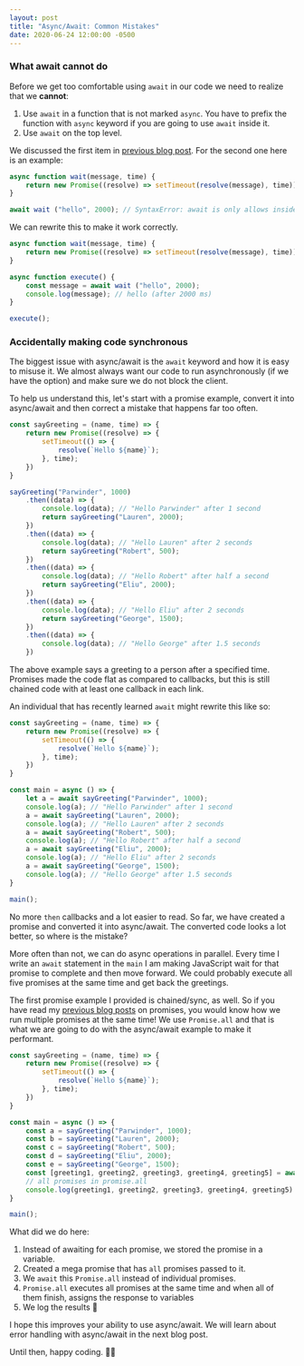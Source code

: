 ```yaml
---
layout: post
title: "Async/Await: Common Mistakes"
date: 2020-06-24 12:00:00 -0500
---
```


### What await cannot do

Before we get too comfortable using `await` in our code we need to realize that we **cannot**:

1. Use `await` in a function that is not marked `async`. You have to prefix the function with `async` keyword if you are going to use `await` inside it.
2. Use `await` on the top level.

We discussed the first item in [previous blog post](http://bhagat.me/blog/2020/06/23/async-await-introduction.html). For the second one here is an example:

```javascript
async function wait(message, time) {
    return new Promise((resolve) => setTimeout(resolve(message), time));
}

await wait ("hello", 2000); // SyntaxError: await is only allows inside an async function
```

We can rewrite this to make it work correctly.

```javascript
async function wait(message, time) {
    return new Promise((resolve) => setTimeout(resolve(message), time));
}

async function execute() {
    const message = await wait ("hello", 2000);
    console.log(message); // hello (after 2000 ms)
}

execute();
```

### Accidentally making code synchronous

The biggest issue with async/await is the `await` keyword and how it is easy to misuse it. We almost always want our code to run asynchronously (if we have the option) and make sure we do not block the client.

To help us understand this, let's start with a promise example, convert it into async/await and then correct a mistake that happens far too often.

```javascript
const sayGreeting = (name, time) => {
    return new Promise((resolve) => {
        setTimeout(() => {
            resolve(`Hello ${name}`);
        }, time);
    })
}

sayGreeting("Parwinder", 1000)
    .then((data) => {
        console.log(data); // "Hello Parwinder" after 1 second
        return sayGreeting("Lauren", 2000);
    })
    .then((data) => {
        console.log(data); // "Hello Lauren" after 2 seconds
        return sayGreeting("Robert", 500);
    })
    .then((data) => {
        console.log(data); // "Hello Robert" after half a second
        return sayGreeting("Eliu", 2000);
    })
    .then((data) => {
        console.log(data); // "Hello Eliu" after 2 seconds
        return sayGreeting("George", 1500);
    })
    .then((data) => {
        console.log(data); // "Hello George" after 1.5 seconds
    })
```

The above example says a greeting to a person after a specified time. Promises made the code flat as compared to callbacks, but this is still chained code with at least one callback in each link.

An individual that has recently learned `await` might rewrite this like so:

```javascript
const sayGreeting = (name, time) => {
    return new Promise((resolve) => {
        setTimeout(() => {
            resolve(`Hello ${name}`);
        }, time);
    })
}

const main = async () => {
    let a = await sayGreeting("Parwinder", 1000);
    console.log(a); // "Hello Parwinder" after 1 second
    a = await sayGreeting("Lauren", 2000);
    console.log(a); // "Hello Lauren" after 2 seconds
    a = await sayGreeting("Robert", 500);
    console.log(a); // "Hello Robert" after half a second
    a = await sayGreeting("Eliu", 2000);
    console.log(a); // "Hello Eliu" after 2 seconds
    a = await sayGreeting("George", 1500);
    console.log(a); // "Hello George" after 1.5 seconds
}

main();
```

No more `then` callbacks and a lot easier to read. So far, we have created a promise and converted it into async/await. The converted code looks a lot better, so where is the mistake?

More often than not, we can do async operations in parallel. Every time I write an `await` statement in the `main` I am making JavaScript wait for that promise to complete and then move forward. We could probably execute all five promises at the same time and get back the greetings.

The first promise example I provided is chained/sync, as well. So if you have read my [previous blog posts](http://bhagat.me/blog/2020/06/21/advanced-promises-chaining-error-handling.html) on promises, you would know how we run multiple promises at the same time! We use `Promise.all` and that is what we are going to do with the async/await example to make it performant.

```javascript
const sayGreeting = (name, time) => {
    return new Promise((resolve) => {
        setTimeout(() => {
            resolve(`Hello ${name}`);
        }, time);
    })
}

const main = async () => {
    const a = sayGreeting("Parwinder", 1000);
    const b = sayGreeting("Lauren", 2000);
    const c = sayGreeting("Robert", 500);
    const d = sayGreeting("Eliu", 2000);
    const e = sayGreeting("George", 1500);
    const [greeting1, greeting2, greeting3, greeting4, greeting5] = await Promise.all([a, b, c, d, e]);
    // all promises in promise.all
    console.log(greeting1, greeting2, greeting3, greeting4, greeting5)
}

main();
```

What did we do here:

1. Instead of awaiting for each promise, we stored the promise in a variable.
2. Created a mega promise that has `all` promises passed to it.
3. We `await` this `Promise.all` instead of individual promises.
4. `Promise.all` executes all promises at the same time and when all of them finish, assigns the response to variables
5. We log the results 🙂

I hope this improves your ability to use async/await. We will learn about error handling with async/await in the next blog post.

Until then, happy coding. 👋🏼
